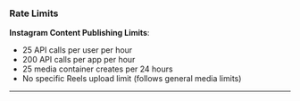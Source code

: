 ### Rate Limits

**Instagram Content Publishing Limits**:

- 25 API calls per user per hour
- 200 API calls per app per hour
- 25 media container creates per 24 hours
- No specific Reels upload limit (follows general media limits)

---
